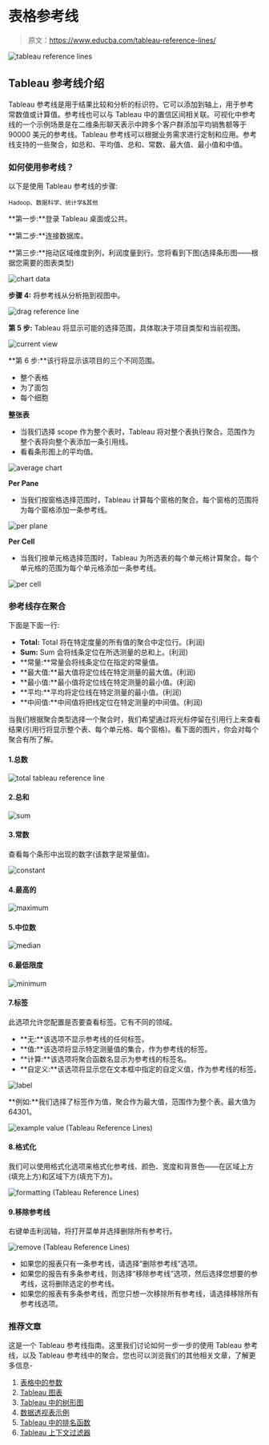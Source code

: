 # 表格参考线

> 原文：<https://www.educba.com/tableau-reference-lines/>

![tableau reference lines](img/d1cb7498313932790fca2f1b4470bdb8.png)



## Tableau 参考线介绍

Tableau 参考线是用于结果比较和分析的标识符。它可以添加到轴上，用于参考常数值或计算值。参考线也可以与 Tableau 中的置信区间相关联。可视化中参考线的一个示例场景是在二维条形聊天表示中跨多个客户群添加平均销售额等于 90000 美元的参考线。Tableau 参考线可以根据业务需求进行定制和应用。参考线支持的一些聚合，如总和、平均值、总和、常数、最大值、最小值和中值。

### 如何使用参考线？

以下是使用 Tableau 参考线的步骤:

<small>Hadoop、数据科学、统计学&其他</small>

**第一步:**登录 Tableau 桌面或公共。

**第二步:**连接数据库。

**第三步:**拖动区域维度到列，利润度量到行。您将看到下图(选择条形图——根据您需要的图表类型)

![chart data](img/937aed47fcf01a0c8fa7d5686ea6e83e.png)



**步骤 4:** 将参考线从分析拖到视图中。

![drag reference line](img/77b81d680ceba69728a2b580f5741aef.png)



**第 5 步:** Tableau 将显示可能的选择范围，具体取决于项目类型和当前视图。

![current view](img/e85ff68f2d1f419dd9e7773a4058f1e0.png)



**第 6 步:**该行将显示该项目的三个不同范围。

*   整个表格
*   为了面包
*   每个细胞

**整张表**

*   当我们选择 scope 作为整个表时，Tableau 将对整个表执行聚合。范围作为整个表将向整个表添加一条引用线。
*   看看条形图上的平均值。

![average chart ](img/fe7aa4cb6d6bb43dad677f375c8fdb31.png)



**Per Pane**

*   当我们按窗格选择范围时，Tableau 计算每个窗格的聚合。每个窗格的范围将为每个窗格添加一条参考线。

![per plane](img/00692f10f928f24f6a81de0f4ab579d9.png)



**Per Cell**

*   当我们按单元格选择范围时，Tableau 为所选表的每个单元格计算聚合。每个单元格的范围为每个单元格添加一条参考线。

![per cell](img/2247b8c543e68e71455ac6e605e8a375.png)



### 参考线存在聚合

下面是下面一行:

*   **Total:** Total 将在特定度量的所有值的聚合中定位行。(利润)
*   **Sum:** Sum 会将线条定位在所选测量的总和上。(利润)
*   **常量:**常量会将线条定位在指定的常量值。
*   **最大值:**最大值将定位线在特定测量的最大值。(利润)
*   **最小值:**最小值将定位线在特定测量的最小值。(利润)
*   **平均:**平均将定位线在特定测量的最小值。(利润)
*   **中间值:**中间值将把线定位在特定测量的中间值。(利润)

当我们根据聚合类型选择一个聚合时，我们希望通过将光标停留在引用行上来查看结果(引用行将显示整个表、每个单元格、每个窗格)。看下面的图片，你会对每个聚合有所了解。

#### 1.总数

![total tableau reference line](img/8edb2a6ffd0400fda16f7773befb3ee3.png)



#### 2.总和

![sum](img/de7bf26d0e51589a3a94fed577bf6176.png)



#### 3.常数

查看每个条形中出现的数字(该数字是常量值)。

![constant](img/63fb33481a1bdd69b1e18e0d90525b89.png)



#### 4.最高的

![maximum](img/73280e43f28f85bcb30de9c2ab038d85.png)



#### 5.中位数

![median](img/880929a4165e7b1ba4f22c8a4ca28e2f.png)



#### 6.最低限度

![minimum](img/503f4dea35094bd22da8f09ef7ecdef1.png)



#### 7.标签

此选项允许您配置是否要查看标签。它有不同的领域。

*   **无:**该选项不显示参考线的任何标签。
*   **值:**该选项将显示特定测量值的集合，作为参考线的标签。
*   **计算:**该选项将聚合函数名显示为参考线的标签名。
*   **自定义:**该选项将显示您在文本框中指定的自定义值，作为参考线的标签。

![label](img/f2d54d3ccb5a2eb3c004e4ea226550e4.png)



**例如:**我们选择了标签作为值，聚合作为最大值，范围作为整个表。最大值为 64301。

![example value (Tableau Reference Lines)](img/bd90c0c50cf8f147677687efd1134f1e.png)



#### 8.格式化

我们可以使用格式化选项来格式化参考线、颜色、宽度和背景色——在区域上方(填充上方)和区域下方(填充下方)。

![formatting (Tableau Reference Lines)](img/552a8cf4d9e8c2049ea37c345631b484.png)



#### 9.移除参考线

右键单击利润轴，将打开菜单并选择删除所有参考行。

![remove (Tableau Reference Lines)](img/9b8763831f27eb6fe8c0daaafbee36d6.png)



*   如果您的报表只有一条参考线，请选择“删除参考线”选项。
*   如果您的报告有多条参考线，则选择“移除参考线”选项，然后选择您想要的参考线，这将删除选定的参考线。
*   如果您的报表有多条参考线，而您只想一次移除所有参考线，请选择移除所有参考线选项。

### 推荐文章

这是一个 Tableau 参考线指南。这里我们讨论如何一步一步的使用 Tableau 参考线，以及 Tableau 参考线中的聚合。您也可以浏览我们的其他相关文章，了解更多信息-

1.  [表格中的参数](https://www.educba.com/parameters-in-tableau/)
2.  [Tableau 图表](https://www.educba.com/tableau-charts/)
3.  [Tableau 中的树形图](https://www.educba.com/treemap-in-tableau/)
4.  [数据透视表示例](https://www.educba.com/pivot-table-examples/)
5.  [Tableau 中的排名函数](https://www.educba.com/rank-function-in-tableau/)
6.  [Tableau 上下文过滤器](https://www.educba.com/tableau-context-filter/)





